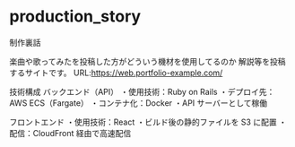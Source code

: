 # production_story
制作裏話

楽曲や歌ってみたを投稿した方がどういう機材を使用してるのか
解説等を投稿するサイトです。
URL:https://web.portfolio-example.com/

技術構成
バックエンド（API）
・使用技術：Ruby on Rails
・デプロイ先：AWS ECS（Fargate）
・コンテナ化：Docker
・API サーバーとして稼働

フロントエンド
・使用技術：React
・ビルド後の静的ファイルを S3 に配置
・配信：CloudFront 経由で高速配信

